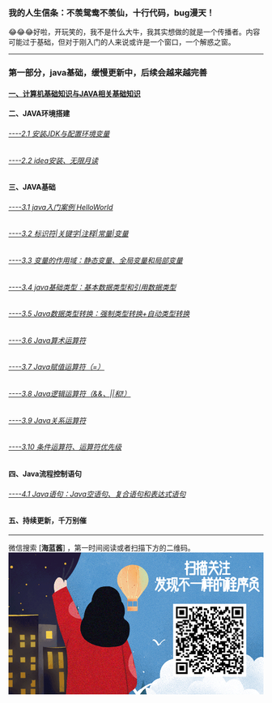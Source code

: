 ### 我的人生信条：不羡鸳鸯不羡仙，十行代码，bug漫天！
😂😂😂好啦，开玩笑的，我不是什么大牛，我其实想做的就是一个传播者。内容可能过于基础，但对于刚入门的人来说或许是一个窗口，一个解惑之窗。
****
### 第一部分，java基础，缓慢更新中，后续会越来越完善
#### [一、计算机基础知识与JAVA相关基础知识](https://mp.weixin.qq.com/s/AKqMmBKjq3H49_bZ4orzAA)
#### 二、JAVA环境搭建
###### [----2.1 安装JDK与配置环境变量](https://mp.weixin.qq.com/s/VvQRx6_4yK03h2eDuavEZw)
###### [----2.2 idea安装、无限月读](https://mp.weixin.qq.com/s/OldKlg_n7BIkmA3JzzfHbw)
#### 三、JAVA基础
###### [----3.1 java入门案例 HelloWorld](https://mp.weixin.qq.com/s/oVhWOIE9-Qj63T_y2li7lA)
###### [----3.2 标识符|关键字|注释|常量|变量](https://mp.weixin.qq.com/s/fmuV2UIh4d2kPjvxVrxa1Q) 
###### [----3.3 变量的作用域：静态变量、全局变量和局部变量](https://mp.weixin.qq.com/s/VDvCEE-9rvIRDDvX0CohCA) 
###### [----3.4 java基础类型：基本数据类型和引用数据类型](https://mp.weixin.qq.com/s/mWilJ1PAoFhldejhUT-9kg) 
###### [----3.5 Java数据类型转换：强制类型转换+自动类型转换](https://mp.weixin.qq.com/s/1edW6qEoEut065tbxn_Kng)
###### [----3.6 Java算术运算符](https://mp.weixin.qq.com/s/7tobEGE6ay2dw5aMYW7qEg) 
###### [----3.7 Java赋值运算符（=）](https://mp.weixin.qq.com/s/w_PXVw3j1KV2aTi7FtjWtg) 
###### [----3.8 Java逻辑运算符（&&、||和!）](https://mp.weixin.qq.com/s/0OPraM6gn6-REkUQ8rIQdA)
###### [----3.9 Java关系运算符](https://mp.weixin.qq.com/s/FS36Mj4T7xBbZg4KbPl-_A)
###### [----3.10 条件运算符、运算符优先级](https://mp.weixin.qq.com/s/nEg_-PdZjax7qUNg23C4-A)
#### 四、Java流程控制语句
###### [----4.1 Java语句：Java空语句、复合语句和表达式语句](https://mp.weixin.qq.com/s/y7o2AoxHv-N8hJOK-dT-1g)
#### 五、持续更新，千万别催
****
微信搜索 [**海蓝酱**] ，第一时间阅读或者扫描下方的二维码。
![image](https://github.com/flyinglf-use/hailanjiang/blob/main/images/wx.jpg)
